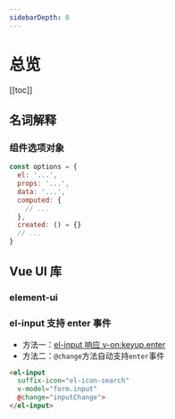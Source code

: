 ```yaml
---
sidebarDepth: 0
---
```


# 总览

[[toc]]

## 名词解释

### 组件选项对象

```js
const options = {
  el: '...',
  props: '...',
  data: '...',
  computed: {
    // ...
  },
  created: () = {}
  // ...
}
```

## Vue UI 库

### element-ui

### el-input 支持 enter 事件

- 方法一：[el-input 响应 v-on:keyup.enter](https://github.com/ElemeFE/element/issues/2333)
- 方法二：`@change`方法自动支持`enter`事件

```html
<el-input
  suffix-icon="el-icon-search"
  v-model="form.input"
  @change="inputChange">
</el-input>
```
